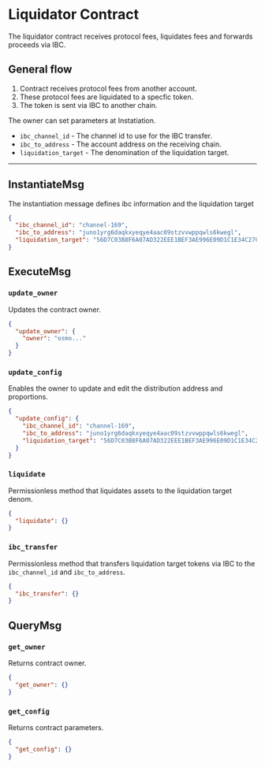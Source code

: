 # Liquidator Contract

The liquidator contract receives protocol fees, liquidates fees and forwards proceeds via IBC.

## General flow

1. Contract receives protocol fees from another account.
2. These protocol fees are liquidated to a specfic token.
3. The token is sent via IBC to another chain.

The owner can set parameters at Instatiation.

- `ibc_channel_id` - The channel id to use for the IBC transfer.
- `ibc_to_address` - The account address on the receiving chain.
- `liquidation_target` - The denomination of the liquidation target.

---

## InstantiateMsg

The instantiation message defines ibc information and the liquidation target

```json
{
  "ibc_channel_id": "channel-169",
  "ibc_to_address": "juno1yrg6daqkxyeqye4aac09stzvvwppqwls6kwegl",
  "liquidation_target": "56D7C03B8F6A07AD322EEE1BEF3AE996E09D1C1E34C27CF37E0D4A0AC5972516"
}
```

## ExecuteMsg

### `update_owner`

Updates the contract owner.

```json
{
  "update_owner": {
    "owner": "osmo..."
  }
}
```

### `update_config`

Enables the owner to update and edit the distribution address and proportions.

```json
{
  "update_config": {
    "ibc_channel_id": "channel-169",
    "ibc_to_address": "juno1yrg6daqkxyeqye4aac09stzvvwppqwls6kwegl",
    "liquidation_target": "56D7C03B8F6A07AD322EEE1BEF3AE996E09D1C1E34C27CF37E0D4A0AC5972516"
  }
}
```

### `liquidate`

Permissionless method that liquidates assets to the liquidation target denom.

```json
{
  "liquidate": {}
}
```

### `ibc_transfer`

Permissionless method that transfers liquidation target tokens via IBC to the `ibc_channel_id` and `ibc_to_address`.

```json
{
  "ibc_transfer": {}
}
```

## QueryMsg

### `get_owner`

Returns contract owner.

```json
{
  "get_owner": {}
}
```

### `get_config`

Returns contract parameters.

```json
{
  "get_config": {}
}
```
